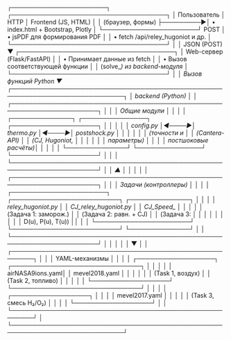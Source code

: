 ┌──────────────────────┐          ┌────────────────────────────────────┐
│    Пользователь      │  HTTP    │            Frontend (JS, HTML)     │
│ (браузер, формы)     ├─────────▶│ • index.html + Bootstrap, Plotly   │
└──────────────────────┘   POST   │ • jsPDF для формирования PDF       │
                               │ • fetch /api/reley_hugoniot и др.   │
                               └────────────────────────────────────┘
                                            │
                                            │ JSON (POST)
                                            ▼
                               ┌────────────────────────────────────┐
                               │       Web-сервер (Flask/FastAPI)    │
                               │ • Принимает данные из fetch        │
                               │ • Вызов соответствующей функции     │
                               │   (solve_*) из backend-модуля       │
                               └────────────────────────────────────┘
                                            │
                                            │ Вызов функций Python
                                            ▼
┌────────────────────────────────────────────────────────────────────────────┐
│                             backend (Python)                               │
│  ┌──────────────────────────────────────────────────────────────────────┐  │
│  │                          Общие модули                                │  │
│  │  ┌──────────────┐      ┌───────────────┐      ┌────────────────────┐  │  │
│  │  │  config.py   │◀────▶│  thermo.py    │◀────▶│ postshock.py       │  │  │
│  │  │ (точности и  │      │ (Cantera-API) │      │ (CJ, Hugoniot,     │  │  │
│  │  │  параметры)  │      │               │      │  постшоковые расчёты)│ │  │
│  │  └──────────────┘      └───────────────┘      └────────────────────┘  │  │
│  └──────────────────────────────────────────────────────────────────────┘  │
│                                   ▲                                         │
│                                   │                                         │
│  ┌──────────────────────────────────────────────────────────────────────┐  │
│  │                          Задачи (контроллеры)                         │  │
│  │  ┌──────────────────────┐  ┌─────────────────────────┐  ┌──────────────┐  │
│  │  │ reley_hugoniot.py    │  │ CJ_reley_hugoniot.py    │  │ CJ_Speed_*   │  │
│  │  │ (Задача 1: заморож.) │  │ (Задача 2: равн. + CJ)  │  │ (Задача 3:    │  │
│  │  │                      │  │                         │  │  D(u), P(u), T(u)) ││
│  │  └──────────────────────┘  └─────────────────────────┘  └──────────────┘  │
│  └──────────────────────────────────────────────────────────────────────┘  │
│                                   │                                         │
│                                   ▼                                         │
│             ┌───────────────────────────────────────────────────────┐       │
│             │                    YAML-механизмы                     │       │
│             │ ┌──────────────────┐  ┌──────────────────────────────┐ │       │
│             │ │ airNASA9ions.yaml│  │ mevel2018.yaml               │ │       │
│             │ │ (Task 1, воздух) │  │ (Task 2, топливо)            │ │       │
│             │ └──────────────────┘  └──────────────────────────────┘ │       │
│             │ ┌──────────────────┐                                        │
│             │ │ mevel2017.yaml   │                                        │
│             │ │ (Task 3, смесь H₂/O₂) │                                    │
│             │ └──────────────────┘                                        │
│             └───────────────────────────────────────────────────────┘       │
└────────────────────────────────────────────────────────────────────────────┘
